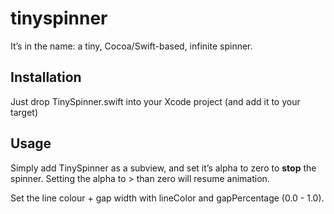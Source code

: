 # tinyspinner
It’s in the name: a tiny, Cocoa/Swift-based, infinite spinner. 

## Installation
Just drop TinySpinner.swift into your Xcode project (and add it to your target)

## Usage
Simply add TinySpinner as a subview, and set it’s alpha to zero to **stop** the spinner. Setting the alpha to > than zero will resume animation. 

Set the line colour + gap width with lineColor and gapPercentage (0.0 - 1.0).